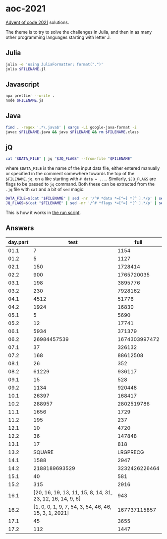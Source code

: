 # aoc-2021

<!-- <a href="#badge"><img alt="code style: prettier" src="https://img.shields.io/badge/code_style-prettier-ff69b4.svg?style=flat-square"></a> -->

[Advent of code 2021](https://adventofcode.com/2021) solutions.

The theme is to try to solve the challenges in Julia, and then in as many other programming languages starting with letter J.

## Julia

```bash
julia -e 'using JuliaFormatter; format(".")'
julia $FILENAME.jl
```

## Javascript

```bash
npx prettier --write .
node $FILENAME.js
```

## Java

```bash
find . -regex '.*\.java$' | xargs -L1 google-java-format -i
javac $FILENAME.java && java $FILENAME && rm $FILENAME.class
```

## jQ

```bash
cat "$DATA_FILE" | jq "$JQ_FLAGS" --from-file "$FILENAME"
```

where `$DATA_FILE` is the name of the input data file, either entered manually or specified in the comment somewhere towards the top of the `$FILENAME.jq`, on a like starting with `# data = ...`. Similarly, `$JQ_FLAGS` are flags to be passed to `jq` command. Both these can be extracted from the `.jq` file with `cat` and a bit of `sed` magic:

```bash
DATA_FILE=$(cat "$FILENAME" | sed -nr '/^# *data *=[^=] *[^ ].*/p' | sed -r 's/# *data *=[^=] *\.?\/?//g')
JQ_FLAGS=$(cat "$FILENAME" | sed -nr '/^# *flags *=[^=] *[^ ].*/p' | sed -r 's/# *flags *=[^=] *\.?\/?//g')
```

This is how it works in [the run script](./.vscode/run.sh).

<!-- ## Jelly

```bash
cat "$DATA" | jelly fu "$FILENAME"
cat "$FILENAME" | head -n1 | sed -r 's/(“\.?\/?|»)//g' | sed "s/^/${ROOT//\//\\/}\//" | xargs cat | jelly fu "$FILENAME"
``` -->

## Answers

| day.part | test                                                       | full                 |
| -------- | ---------------------------------------------------------- | -------------------- |
| 01.1     | 7                                                          | 1154                 |
| 01.2     | 5                                                          | 1127                 |
| 02.1     | 150                                                        | 1728414              |
| 02.2     | 900                                                        | 1765720035           |
| 03.1     | 198                                                        | 3895776              |
| 03.2     | 230                                                        | 7928162              |
| 04.1     | 4512                                                       | 51776                |
| 04.2     | 1924                                                       | 16830                |
| 05.1     | 5                                                          | 5690                 |
| 05.2     | 12                                                         | 17741                |
| 06.1     | 5934                                                       | 371379               |
| 06.2     | 26984457539                                                | 1674303997472        |
| 07.1     | 37                                                         | 326132               |
| 07.2     | 168                                                        | 88612508             |
| 08.1     | 26                                                         | 352                  |
| 08.2     | 61229                                                      | 936117               |
| 09.1     | 15                                                         | 528                  |
| 09.2     | 1134                                                       | 920448               |
| 10.1     | 26397                                                      | 168417               |
| 10.2     | 288957                                                     | 2802519786           |
| 11.1     | 1656                                                       | 1729                 |
| 11.2     | 195                                                        | 237                  |
| 12.1     | 10                                                         | 4720                 |
| 12.2     | 36                                                         | 147848               |
| 13.1     | 17                                                         | 818                  |
| 13.2     | SQUARE                                                     | LRGPRECG             |
| 14.1     | 1588                                                       | 2947                 |
| 14.2     | 2188189693529                                              | 3232426226464        |
| 15.1     | 40                                                         | 581                  |
| 15.2     | 315                                                        | 2916                 |
| 16.1     | [20, 16, 19, 13, 11, 15, 8, 14, 31, 23, 12, 16, 14, 9, 6]  | 943                  |
| 16.2     | [1, 0, 0, 1, 9, 7, 54, 3, 54, 46, 46, 15, 3, 1, 2021]      | 167737115857         |
| 17.1     | 45                                                         | 3655                 |
| 17.2     | 112                                                        | 1447                 |